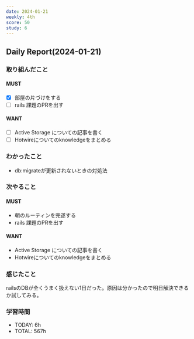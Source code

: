 ```yaml
---
date: 2024-01-21
weekly: 4th
score: 50
study: 6
---
```

## Daily Report(2024-01-21)
### 取り組んだこと
#### MUST
- [x] 部屋の片づけをする
- [ ] rails 課題のPRを出す
#### WANT
- [ ] Active Storage についての記事を書く
- [ ] Hotwireについてのknowledgeをまとめる
### わかったこと
- db:migrateが更新されないときの対処法
### 次やること
#### MUST
- 朝のルーティンを完遂する
- rails 課題のPRを出す
#### WANT
- Active Storage についての記事を書く
- Hotwireについてのknowledgeをまとめる
### 感じたこと
railsのDBが全くうまく扱えない1日だった。原因は分かったので明日解決できるか試してみる。
### 学習時間
- TODAY: 6h
- TOTAL: 567h
